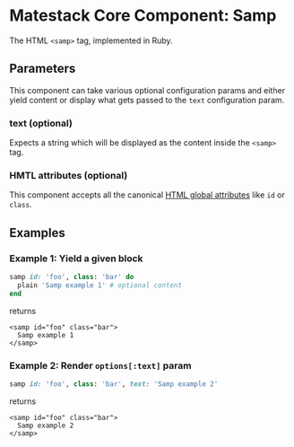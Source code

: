 # Matestack Core Component: Samp

The HTML `<samp>` tag, implemented in Ruby.

## Parameters

This component can take various optional configuration params and either yield content or display what gets passed to the `text` configuration param.

### text \(optional\)

Expects a string which will be displayed as the content inside the `<samp>` tag.

### HMTL attributes \(optional\)

This component accepts all the canonical [HTML global attributes](https://www.w3schools.com/tags/ref_standardattributes.asp) like `id` or `class`.

## Examples

### Example 1: Yield a given block

```ruby
samp id: 'foo', class: 'bar' do
  plain 'Samp example 1' # optional content
end
```

returns

```markup
<samp id="foo" class="bar">
  Samp example 1
</samp>
```

### Example 2: Render `options[:text]` param

```ruby
samp id: 'foo', class: 'bar', text: 'Samp example 2'
```

returns

```markup
<samp id="foo" class="bar">
  Samp example 2
</samp>
```

